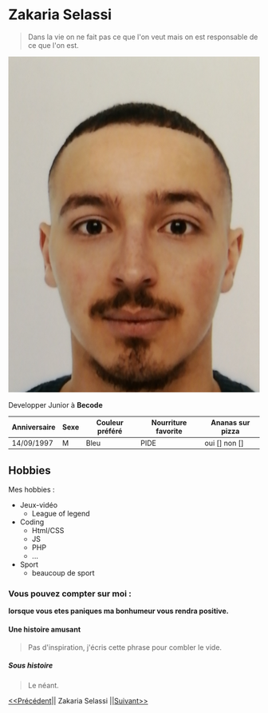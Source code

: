 # Zakaria Selassi  

> Dans la vie on ne fait pas ce que l'on veut mais on est responsable de ce que l'on est.

![Image](PhotoID.jpg)

Developper Junior à **Becode**


| Anniversaire | Sexe | Couleur préféré | Nourriture favorite | Ananas sur pizza |
| ------------ | ---- | --------------- | ------------------- | ---------------- |
| 14/09/1997   |  M   |     Bleu        |      PIDE           |  oui [] non []   |


## Hobbies

Mes hobbies :  

* Jeux-vidéo 
  * League of legend
* Coding 
  * Html/CSS
  * JS
  * PHP
  * ...
* Sport
  * beaucoup de sport
### Vous pouvez compter sur moi :  

**lorsque vous etes paniques ma bonhumeur vous rendra positive.**  


#### Une histoire amusant  

> Pas d'inspiration, j'écris cette phrase pour combler le vide.  


##### Sous histoire 

> Le néant. 

[<<Précédent](https://laura-vln.github.io/challenge-markdown/)|| Zakaria Selassi ||[Suivant>>](https://olivier-becode.github.io/challenge-markdown/)




